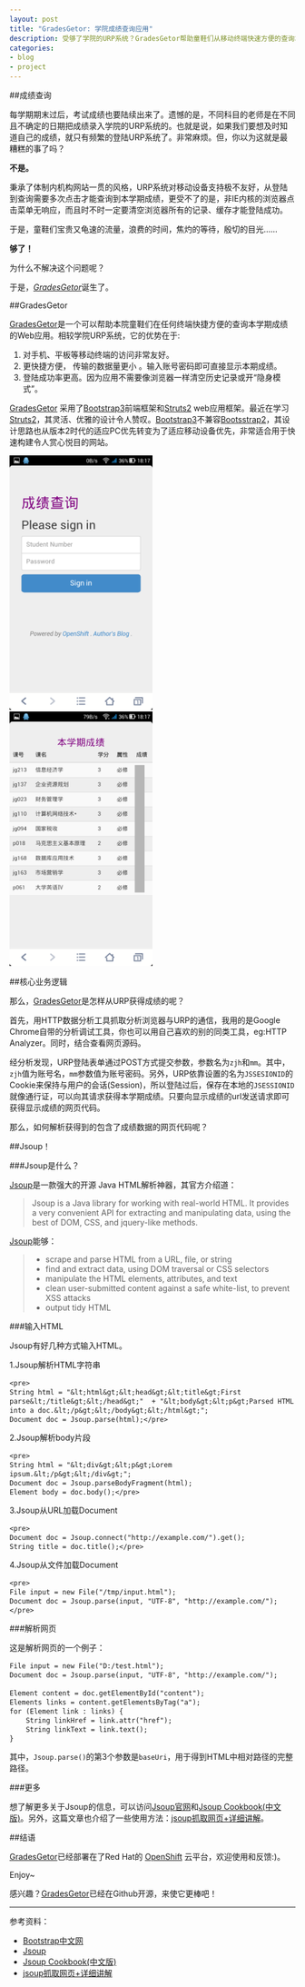 ```yaml
---
layout: post
title: "GradesGetor: 学院成绩查询应用"
description: 受够了学院的URP系统？GradesGetor帮助童鞋们从移动终端快速方便的查询本学期成绩！
categories:
- blog
- project
---
```


##成绩查询

每学期期末过后，考试成绩也要陆续出来了。遗憾的是，不同科目的老师是在不同且不确定的日期把成绩录入学院的URP系统的。也就是说，如果我们要想及时知道自己的成绩，就只有频繁的登陆URP系统了。非常麻烦。但，你以为这就是最糟糕的事了吗？

**不是。**

秉承了体制内机构网站一贯的风格，URP系统对移动设备支持极不友好，从登陆到查询需要多次点击才能查询到本学期成绩，更受不了的是，非IE内核的浏览器点击菜单无响应，而且时不时一定要清空浏览器所有的记录、缓存才能登陆成功。

于是，童鞋们宝贵又龟速的流量，浪费的时间，焦灼的等待，殷切的目光……

**够了！**

为什么不解决这个问题呢？

于是，[*GradesGetor*][GradesGetor]诞生了。

##GradesGetor

[GradesGetor][GradesGetor]是一个可以帮助本院童鞋们在任何终端快捷方便的查询本学期成绩的Web应用。相较学院URP系统，它的优势在于:

1. 对手机、平板等移动终端的访问非常友好。  
2. 更快捷方便， 传输的数据量更小 。输入账号密码即可直接显示本期成绩。  
3. 登陆成功率更高。因为应用不需要像浏览器一样清空历史记录或开“隐身模式”。  

[GradesGetor][GradesGetor] 采用了[Bootstrap3][Bootstrap]前端框架和[Struts2](http://struts.apache.org/development/2.x/) web应用框架。最近在学习[Struts2](http://struts.apache.org/development/2.x/)，其灵活、优雅的设计令人赞叹。[Bootstrap3][Bootstrap]不兼容[Bootsstrap2][Bootstrap]，其设计思路也从版本2时代的适应PC优先转变为了适应移动设备优先，非常适合用于快速构建令人赏心悦目的网站。

<img src="/images/grades-getor/login.png" width="50%" height="50%" alt="login" />
<img src="/images/grades-getor/table.png" width="50%" height="50%" alt="gradestable" />

##核心业务逻辑

那么，[GradesGetor][GradesGetor]是怎样从URP获得成绩的呢？

首先，用HTTP数据分析工具抓取分析浏览器与URP的通信，我用的是Google Chrome自带的分析调试工具，你也可以用自己喜欢的别的同类工具，eg:HTTP Analyzer。同时，结合查看网页源码。

经分析发现，URP登陆表单通过POST方式提交参数，参数名为`zjh`和`mm`。其中，`zjh`值为账号名，`mm`参数值为账号密码。另外，URP依靠设置的名为`JSSESIONID`的Cookie来保持与用户的会话(Session)，所以登陆过后，保存在本地的`JSESSIONID`就像通行证，可以向其请求获得本学期成绩。只要向显示成绩的url发送请求即可获得显示成绩的网页代码。

那么，如何解析获得到的包含了成绩数据的网页代码呢？

##Jsoup！

###Jsoup是什么？

[Jsoup][Jsoup]是一款强大的开源 Java HTML解析神器，其官方介绍道：

> Jsoup is a Java library for working with real-world HTML. It provides a very convenient API for extracting and manipulating data, using the best of DOM, CSS, and jquery-like methods.

[Jsoup][Jsoup]能够：

>- scrape and parse HTML from a URL, file, or string
>- find and extract data, using DOM traversal or CSS selectors
>- manipulate the HTML elements, attributes, and text
>- clean user-submitted content against a safe white-list, to prevent XSS attacks
>- output tidy HTML

###输入HTML

Jsoup有好几种方式输入HTML。

1.Jsoup解析HTML字符串

    <pre>
    String html = "&lt;html&gt;&lt;head&gt;&lt;title&gt;First parse&lt;/title&gt;&lt;/head&gt;"  + "&lt;body&gt;&lt;p&gt;Parsed HTML into a doc.&lt;/p&gt;&lt;/body&gt;&lt;/html&gt;";
    Document doc = Jsoup.parse(html);</pre>

2.Jsoup解析body片段

    <pre>
    String html = "&lt;div&gt;&lt;p&gt;Lorem ipsum.&lt;/p&gt;&lt;/div&gt;";
    Document doc = Jsoup.parseBodyFragment(html);
    Element body = doc.body();</pre>

3.Jsoup从URL加载Document

    <pre>
    Document doc = Jsoup.connect("http://example.com/").get();
    String title = doc.title();</pre>

4.Jsoup从文件加载Document

    <pre>
    File input = new File("/tmp/input.html");
    Document doc = Jsoup.parse(input, "UTF-8", "http://example.com/");</pre>

###解析网页

这是解析网页的一个例子：

    File input = new File("D:/test.html"); 
    Document doc = Jsoup.parse(input, "UTF-8", "http://example.com/"); 

    Element content = doc.getElementById("content"); 
    Elements links = content.getElementsByTag("a"); 
    for (Element link : links) { 
        String linkHref = link.attr("href"); 
        String linkText = link.text(); 
    }

其中，`Jsoup.parse()`的第3个参数是`baseUri`，用于得到HTML中相对路径的完整路径。

###更多

想了解更多关于Jsoup的信息，可以访问[Jsoup官网][Jsoup]和[Jsoup Cookbook(中文版)][Jsoup Cookbook(中文版)]。另外，这篇文章也介绍了一些使用方法：[jsoup抓取网页+详细讲解][jsoup抓取网页+详细讲解]。

##结语

[GradesGetor][GradesGetor]已经部署在了Red Hat的 [OpenShift](https://www.openshift.com/) 云平台，欢迎使用和反馈:)。

Enjoy~

感兴趣？[GradesGetor](https://github.com/xylsh/GradesGetor)已经在Github开源，来使它更棒吧！

***

参考资料：

- [Bootstrap中文网][Bootstrap中文网]
- [Jsoup][Jsoup]
- [Jsoup Cookbook(中文版)][Jsoup Cookbook(中文版)]
- [jsoup抓取网页+详细讲解][jsoup抓取网页+详细讲解]


[GradesGetor]: https://urp-xylsh.rhcloud.com "GradesGetor"
[Bootstrap中文网]: http://www.bootcss.com/
[Bootstrap]: http://getbootstrap.com/
[Jsoup]: http://jsoup.org/
[Jsoup Cookbook(中文版)]: http://www.open-open.com/jsoup/load-document-from-file.htm
[jsoup抓取网页+详细讲解]: http://my.oschina.net/bigyuan/blog/98115


